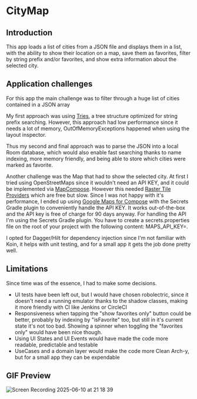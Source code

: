 # CityMap
## Introduction
This app loads a list of cities from a JSON file and displays them in a list, with the ability to
show their location on a map, save them as favorites, filter by string prefix and/or favorites, and
show extra information about the selected city.

## Application challenges
For this app the main challenge was to filter through a huge list of cities contained in a JSON
array

My first approach was using [Tries](https://1gravityllc.medium.com/trie-kotlin-50d8ae041202), a tree
structure optimized for string prefix searching.
However, this approach had low performance since it needs a lot of memory, OutOfMemoryExceptions
happened when using the layout inspector.

Thus my second and final approach was to parse the JSON into a local Room database, which would also
enable fast searching thanks to name indexing, more memory friendly, and being able to store which
cities
were marked as favorite.

Another challenge was the Map that had to show the selected city.
At first I tried using OpenStreetMaps since it wouldn't need an API KEY, and it could be implemented
via [MapCompose](https://github.com/p-lr/MapCompose). However this
needed [Raster Tile Providers](https://wiki.openstreetmap.org/wiki/Raster_tile_providers)
which are free but slow.
Since I was not happy with it's performance, I ended up
using [Google Maps for Compose](https://github.com/googlemaps/android-maps-compose)
with the Secrets Gradle plugin to conveniently handle the API KEY. It works out-of-the-box and the
API key is free of charge for 90 days anyway.
For handling the API I'm using the Secrets Gradle plugin. You have to create a secrets.properties
file on the root of your project with the following content: MAPS_API_KEY=<your API key>.

I opted for Dagger/Hilt for dependency injection since I'm not familiar with Koin, it helps with
unit testing, and for a small app it gets the job done pretty well.

## Limitations
Since time was of the essence, I had to make some decisions.

- UI tests have been left out, but I would have chosen robolectric, since it doesn't need a
running emulator thanks to the shadow classes, making it more friendly with CI like Jenkins or CircleCI
- Responsiveness when tapping the "show favorites only" button could be better, probably by indexing
by "isFavorite" too, but still in it's current state it's not too bad. Showing a spinner when
toggling the "favorites only" would have been nice though.
- Using UI States and UI Events would have made the code more readable, predictable and testable
- UseCases and a domain layer would make the code more Clean Arch-y, but for a small app they can
be expendable

## GIF Preview

![Screen Recording 2025-06-10 at 21 18 39](https://github.com/user-attachments/assets/efaec481-536b-4357-be58-268978f0132a)
